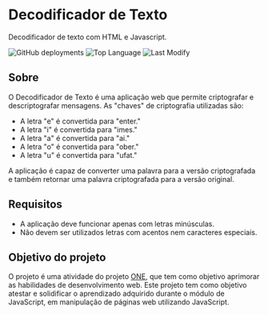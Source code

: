 # Decodificador de Texto

Decodificador de texto com HTML e Javascript.

![GitHub deployments](https://img.shields.io/github/deployments/pauloruan/challenge-alura-one-decodificador/github-pages?style=for-the-badge) ![Top Language](https://img.shields.io/github/languages/top/pauloruan/challenge-alura-one-decodificador?style=for-the-badge) ![Last Modify](https://img.shields.io/github/last-commit/pauloruan/challenge-alura-one-decodificador?style=for-the-badge)

## Sobre

O Decodificador de Texto é uma aplicação web que permite criptografar e descriptografar mensagens. As "chaves" de criptografia utilizadas são:

- A letra "e" é convertida para "enter."
- A letra "i" é convertida para "imes."
- A letra "a" é convertida para "ai."
- A letra "o" é convertida para "ober."
- A letra "u" é convertida para "ufat."

A aplicação é capaz de converter uma palavra para a versão criptografada e também retornar uma palavra criptografada para a versão original.

## Requisitos

- A aplicação deve funcionar apenas com letras minúsculas.
- Não devem ser utilizados letras com acentos nem caracteres especiais.

## Objetivo do projeto

O projeto é uma atividade do projeto [ONE](https://github.com/alura-challenges/challenge-one-decodificador-br), que tem como objetivo aprimorar as habilidades de desenvolvimento web.
Este projeto tem como objetivo atestar e solidificar o aprendizado adquirido durante o módulo de JavaScript, em manipulação de páginas web utilizando JavaScript.

